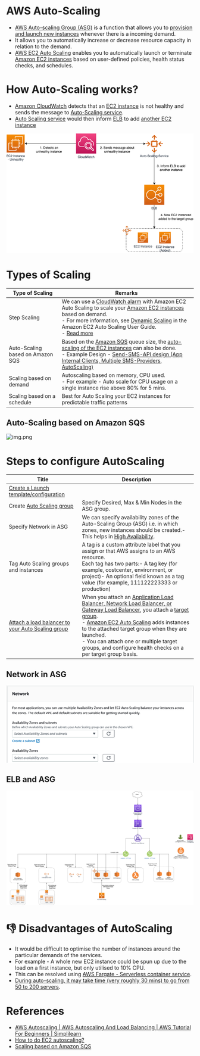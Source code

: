 # AWS Auto-Scaling
- [AWS Auto-scaling Group (ASG)](https://aws.amazon.com/autoscaling/) is a function that allows you to [provision and launch new instances](../Readme.md) whenever there is a incoming demand. 
- It allows you to automatically increase or decrease resource capacity in relation to the demand.
- [AWS EC2 Auto Scaling](https://aws.amazon.com/getting-started/hands-on/ec2-auto-scaling-spot-instances/) enables you to automatically launch or terminate [Amazon EC2 instances](../Readme.md) based on user-defined policies, health status checks, and schedules.

# How Auto-Scaling works?
- [Amazon CloudWatch](../../../8_MonitoringServices/AmazonCloudWatch.md) detects that an [EC2 instance](../Readme.md) is not healthy and sends the message to [Auto-Scaling service](Readme.md).
- [Auto Scaling service](Readme.md) would then inform [ELB](../../../1_NetworkingAndContentDelivery/ApplicationNetworking/ElasticLoadBalancer/Readme.md) to add [another EC2 instance](../Readme.md)

![img.png](assets/Auto-Scaling-ELB.png)

# Types of Scaling

| Type of Scaling                  | Remarks                                                                                                                                                                                                                                                                                                                                                                                                                                                                    |
|----------------------------------|----------------------------------------------------------------------------------------------------------------------------------------------------------------------------------------------------------------------------------------------------------------------------------------------------------------------------------------------------------------------------------------------------------------------------------------------------------------------------|
| Step Scaling                     | We can use a [CloudWatch alarm](../../../8_MonitoringServices/AmazonCloudWatch.md) with Amazon EC2 Auto Scaling to scale your [Amazon EC2 instances](../Readme.md) based on demand.<br/>- For more information, see [Dynamic Scaling](https://docs.aws.amazon.com/autoscaling/ec2/userguide/as-scale-based-on-demand.html) in the Amazon EC2 Auto Scaling User Guide.<br/>- [Read more](https://docs.aws.amazon.com/autoscaling/ec2/userguide/as-scaling-simple-step.html) |
| Auto-Scaling based on Amazon SQS | Based on the [Amazon SQS](../../../5_MessageBrokerServices/AmazonSQS.md) queue size, the [auto-scaling of the EC2 instances](https://docs.aws.amazon.com/autoscaling/ec2/userguide/as-using-sqs-queue.html) can also be done.<br/>- Example Design - [Send-SMS-API design (App Internal Clients, Multiple SMS-Providers, AutoScaling)](../../../../3_HLDDesignProblems/NotificationSystem)                                                                                 |
| Scaling based on demand          | Autoscaling based on memory, CPU used. <br/>- For example - Auto scale for CPU usage on a single instance rise above 80% for 5 mins.                                                                                                                                                                                                                                                                                                                                       |
| Scaling based on a schedule      | Best for Auto Scaling your EC2 instances for predictable traffic patterns                                                                                                                                                                                                                                                                                                                                                                                                  |

## Auto-Scaling based on Amazon SQS

![img.png](https://docs.aws.amazon.com/autoscaling/ec2/userguide/images/sqs-as-custom-metric-diagram.png)

# Steps to configure AutoScaling

| Title                                                                                                                                    | Description                                                                                                                                                                                                                                                                                                                                                                                                                                                                                    |
|------------------------------------------------------------------------------------------------------------------------------------------|------------------------------------------------------------------------------------------------------------------------------------------------------------------------------------------------------------------------------------------------------------------------------------------------------------------------------------------------------------------------------------------------------------------------------------------------------------------------------------------------|
| [Create a Launch template/configuration](https://docs.aws.amazon.com/autoscaling/ec2/userguide/create-launch-template.html)              |                                                                                                                                                                                                                                                                                                                                                                                                                                                                                                |
| Create [Auto Scaling group](https://docs.aws.amazon.com/autoscaling/ec2/userguide/auto-scaling-groups.html)                              | Specify Desired, Max & Min Nodes in the ASG group.                                                                                                                                                                                                                                                                                                                                                                                                                                             |
| Specify Network in ASG                                                                                                                   | We can specify availability zones of the Auto-Scaling Group (ASG) i.e. in which zones, new instances should be created.- This helps in [High Availability](../../../../1_HLDDesignComponents/0_SystemGlossaries/Reliability/HighAvailability.md).                                                                                                                                                                                                                                              |
| Tag Auto Scaling groups and instances                                                                                                    | A tag is a custom attribute label that you assign or that AWS assigns to an AWS resource. <br/>Each tag has two parts:- A tag key (for example, costcenter, environment, or project)- An optional field known as a tag value (for example, 111122223333 or production)                                                                                                                                                                                                                         |
| [Attach a load balancer to your Auto Scaling group](https://docs.aws.amazon.com/autoscaling/ec2/userguide/attach-load-balancer-asg.html) | When you attach an [Application Load Balancer, Network Load Balancer, or Gateway Load Balancer](../../../1_NetworkingAndContentDelivery/ApplicationNetworking/ElasticLoadBalancer/Readme.md), you attach a [target group](../../../1_NetworkingAndContentDelivery/ApplicationNetworking/ElasticLoadBalancer/Readme.md).<br/>- [Amazon EC2 Auto Scaling]() adds instances to the attached target group when they are launched.<br/>- You can attach one or multiple target groups, and configure health checks on a per target group basis. |

## Network in ASG 

![img.png](assets/asg_network_setup.png)

## ELB and ASG

![img.png](../../../1_NetworkingAndContentDelivery/ApplicationNetworking/ElasticLoadBalancer/assests/AWS_Elastic_Load_Balancer.png)

# :thumbsdown: Disadvantages of AutoScaling
- It would be difficult to optimise the number of instances around the particular demands of the services. 
- For example - A whole new EC2 instance could be spun up due to the load on a first instance, but only utilised to 10% CPU.
- This can be resolved using [AWS Fargate - Serverless container service](../../AWSFargate.md).
- [During auto-scaling, it may take time (very roughly 30 mins) to go from 50 to 200 servers](https://youtu.be/mFpqrVxxwKc).

# References
- [AWS Autoscaling | AWS Autoscaling And Load Balancing | AWS Tutorial For Beginners | Simplilearn](https://www.youtube.com/watch?v=4EOaAkY4pNE)
- [How to do EC2 autoscaling?](https://docs.aws.amazon.com/autoscaling/ec2/userguide/get-started-with-ec2-auto-scaling.html)
- [Scaling based on Amazon SQS](https://docs.aws.amazon.com/autoscaling/ec2/userguide/as-using-sqs-queue.html)
